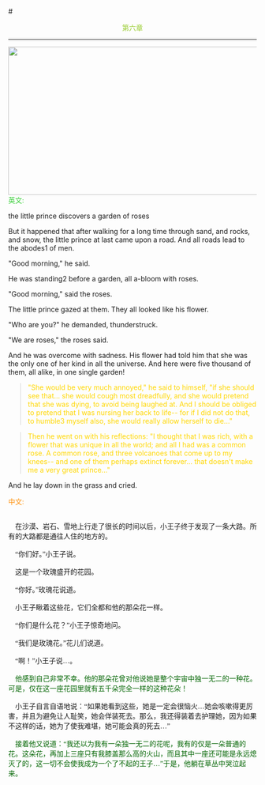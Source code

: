 #<center><font color=YellowGreen>第六章</font></center>
***
<img src="https://ss2.bdstatic.com/70cFvnSh_Q1YnxGkpoWK1HF6hhy/it/u=3632639657,1810180207&fm=26&gp=0.jpg        " width="850" height="300">
<font color=LimeGreen face="楷体">英文:</font>

the little prince discovers a garden of roses

But it happened that after walking for a long time through sand, and rocks, and snow, the little prince at last came upon a road. And all roads lead to the abodes1 of men.

"Good morning," he said.

He was standing2 before a garden, all a-bloom with roses.

"Good morning," said the roses.

The little prince gazed at them. They all looked like his flower.

"Who are you?" he demanded, thunderstruck.

"We are roses," the roses said.

And he was overcome with sadness. His flower had told him that she was the only one of her kind in all the universe. And here were five thousand of them, all alike, in one single garden!

><font color=Gold>"She would be very much annoyed," he said to himself, "if she should see that... she would cough most dreadfully, and she would pretend that she was dying, to avoid being laughed at. And I should be obliged to pretend that I was nursing her back to life-- for if I did not do that, to humble3 myself also, she would really allow herself to die..."</font>

><font color=Gold>Then he went on with his reflections: "I thought that I was rich, with a flower that was unique in all the world; and all I had was a common rose. A common rose, and three volcanoes that come up to my knees-- and one of them perhaps extinct forever... that doesn't make me a very great prince..."</font>


And he lay down in the grass and cried.

<font color=Darkorange face="楷体">中文:</font>

<font face="楷体"><br>&ensp;&ensp;在沙漠、岩石、雪地上行走了很长的时间以后，小王子终于发现了一条大路。所有的大路都是通往人住的地方的。</br></font>
 <font face="楷体"><br>&ensp;&ensp;“你们好。”小王子说。</br></font> 
<font face="楷体"><br>&ensp;&ensp;这是一个玫瑰盛开的花园。</br></font> 
 <font face="楷体"><br>&ensp;&ensp;“你好。”玫瑰花说道。</br></font>
<font face="楷体" ><br>&ensp;&ensp;小王子瞅着这些花，它们全都和他的那朵花一样。</br></font> 
 <font face="楷体" ><br>&ensp;&ensp;“你们是什么花？”小王子惊奇地问。</br></font>
<font face="楷体" ><br>&ensp;&ensp;“我们是玫瑰花。”花儿们说道。</br></font>
<font face="楷体" ><br>&ensp;&ensp;“啊！”小王子说…。</br></font>
<font face="楷体" color="DarkGreen"><br>&ensp;&ensp;他感到自己非常不幸。他的那朵花曾对他说她是整个宇宙中独一无二的一种花。可是，仅在这一座花园里就有五千朵完全一样的这种花朵！</br></font>
 <font face="楷体"><br>&ensp;&ensp;小王子自言自语地说：“如果她看到这些，她是一定会很恼火…她会咳嗽得更厉害，并且为避免让人耻笑，她会佯装死去。那么，我还得装着去护理她，因为如果不这样的话，她为了使我难堪，她可能会真的死去…” </br></font>
<font face="楷体" color="DarkGreen"><br>&ensp;&ensp;接着他又说道：“我还以为我有一朵独一无二的花呢，我有的仅是一朵普通的花。这朵花，再加上三座只有我膝盖那么高的火山，而且其中一座还可能是永远熄灭了的，这一切不会使我成为一个了不起的王子…”于是，他躺在草丛中哭泣起来。</br></font>



